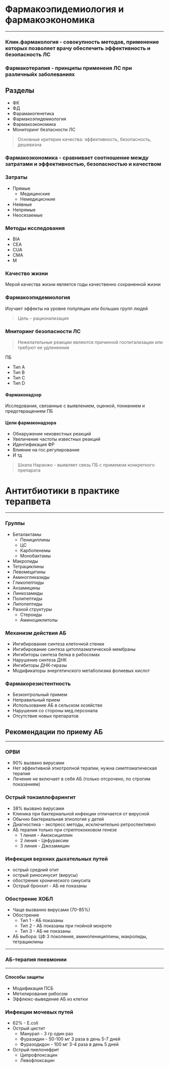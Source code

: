 # Фармакоэпидемиология и фармакоэкономика
***

### Клин.фармакология - совокупность методов, применение которых позволяет врачу обеспечить эффективность и безопасность ЛС

### Фармакотерапия - принципы применеия ЛС при различныйх заболеваниях

## Разделы
* ФК
* ФД
* Фарамакогенетика
* Фармакоэпидемиология
* Фармакоэкономика
* Мониторинг безпасности ЛС

> Основные критерии качества: эффективность, безопасность, дешевизна

### Фармакоэкономика - сравнивает соотношение между затратами и эффективностью, безопасностью и качеством

### Затраты
* Прямые
  * Медицинские
  * Немедициснкие
* Неявные
* Непрямые
* Неосязаемые

### Методы исследования
* BIA
* CEA
* CUA
* CMA
* M

### Качество жизни
Мерой качества жизни является годы качественно сохраненной жизни

### Фармакоэпидемиология
Изучает эффекты на уровне популяции или больших групп людей

> Цель - рационализация

### Мниторинг безопасности ЛС

> Нежелательные реакции являются причинной госпитализации или требуют ее удлененния

ПБ
* Тип А
* Тип В
* Тип С
* Тип D

#### Фармаконадзор
Исследования, связанные с выявлением, оценкой, понианием и предотвращением ПБ

#### Цели фармаконадзора
* Обнаружение неизвестных реакций
* Увеличение частоты известных реакций
* Идентификация ФР
* Влияние на гос.регулирование
* И тд

> Шкала Наранжо - выявляет связь ПБ с примемом конкретного препарата


# Антитбиотики в практике терапвета
***

### Группы
* Беталактамы
  * Пенициллины
  * ЦС
  * Карбопенемы
  * Монобактамы
* Макролиды
* Тетрациклины
* Левомецитины
* Аминогликазиды
* Гликопептиды
* Анзамицины
* Линкозамиды
* Полипептиды
* Липопептиды
* Разной структуры
  * Стероиды
  * Аминоциклитолы

### Механизм действия АБ
* Ингибирование синтеза клеточной стенки
* Ингибирование синтеза цитоплазматической мембраны
* Ингибиторы синтеза белка в рибосомах
* Нарушение синтеза ДНК
* Ингибиторы ДНК-гиразы
* Модификаторы энергетичского метаболизма фолиевых кислот

### Фармакорезистентность
* Безконтрольный примем
* Неправильный прием
* Использование АБ в сельском хозяйстве
* Нарушения со стороны мед.персонала
* Отсутствие новых препаратов


## Рекомендации по приему АБ
***
### ОРВИ
* 90% вызвано вирусами
* Нет эффективной этиотропной терапии, нужна симптоматическая терапия
* Лечение не включает в себя АБ (только отсрочено, по строгим показаниям)

### Острый тонзиллофарингит
* 38% вызвано вирусами
* Клиника при бактериальной инфекции отличается от вирусной
* Обычно бактериальная этиология у детей
* Диагностика - экспресс методы, исключительно ретроспективно
* АБ терапия только при стрептококковом генезе
  * 1 линия - Амоксициллин
  * 2 линия - Цефураксим
  * 3 линия - Джозамицин

### Инфекция верхних дыхательных путей
* острый средний отит
* острый риносинусит (вирусы)
* обострение хронического синусита
* Острый бронхит - АБ не показаны


### Обострение ХОБЛ
* Чаще вызванно вирусами (70-85%)
* Обострение  
  * Тип 1 - АБ показаны
  * Тип 2 - АБ показаны при гнойной мокроте
  * Тип 3 - АБ не показаны
* АБ выбора: ЦФ 3 поколения, аминопенициллины, макролиды, тетрациклины

***
### АБ-терапия пневмонии
***
#### Способы защиты
* Модификация ПСБ
* Метилирование рибосом
* Эффлюкс-выведение АБ из клетки

### Инфекции мочевых путей
* 62% - E.coli
* Острый цистит
  * Манурал - 3 гр один раз
  * Фуразидин - 50-100 мг 3 раза в день 5-7 дней
  * Фуразодидон - 100 мг 3-4 раза в день 5 дней
* Острый пиелонефрит
  * Ципрофлоксацин
  * Левофлоксацин
